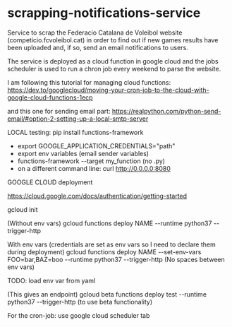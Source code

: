 # scrapping-notifications-service

Service to scrap the Federacio Catalana de Voleibol website (competicio.fcvoleibol.cat) in order to find out if
new games results have been uploaded and, if so, send an email notifications to users.

The service is deployed as a cloud function in google cloud and the jobs scheduler is used to
run a chron job every weekend to parse the website.

I am following this tutorial for managing cloud functions:
https://dev.to/googlecloud/moving-your-cron-job-to-the-cloud-with-google-cloud-functions-1ecp

and this one for sending email part:
https://realpython.com/python-send-email/#option-2-setting-up-a-local-smtp-server

LOCAL testing:
pip install functions-framework
- export GOOGLE_APPLICATION_CREDENTIALS="path"
- export env variables (email sender variables)
- functions-framework --target my_function  (no .py)
- on a different command line: curl http://0.0.0.0:8080



GOOGLE CLOUD deployment

https://cloud.google.com/docs/authentication/getting-started


gcloud init

(Without env vars)
gcloud functions deploy NAME --runtime python37 --trigger-http

With env vars (credentials are set as env vars so I need to declare them
during deployment)
gcloud functions deploy NAME --set-env-vars FOO=bar,BAZ=boo --runtime python37 --trigger-http
(No spaces between env vars)

TODO: load env var from yaml

(This gives an endpoint)
gcloud beta functions deploy test --runtime python37 --trigger-http
(to use beta functionality)

For the cron-job:
use google cloud scheduler tab